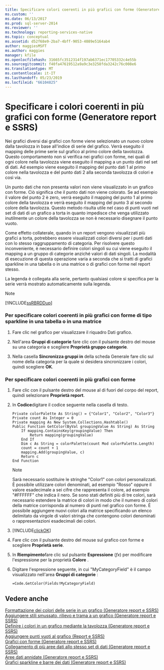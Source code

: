 ```yaml
---
title: Specificare colori coerenti in più grafici con forme (Generatore Report e SSRS) | Microsoft Docs
ms.custom: ''
ms.date: 06/13/2017
ms.prod: sql-server-2014
ms.reviewer: ''
ms.technology: reporting-services-native
ms.topic: conceptual
ms.assetid: d52f68e9-2ba7-4bff-9053-4089e5164ab4
author: maggiesMSFT
ms.author: maggies
manager: kfile
ms.openlocfilehash: 31665fc3512314f197ab6371ec17705332c4e55b
ms.sourcegitcommit: f40fa47619512a9a9c3e3258fda3242c76c008e6
ms.translationtype: MT
ms.contentlocale: it-IT
ms.lasthandoff: 05/23/2019
ms.locfileid: "66104825"
---
```

# <a name="specify-consistent-colors-across-multiple-shape-charts-report-builder-and-ssrs"></a>Specificare i colori coerenti in più grafici con forme (Generatore report e SSRS)
  Nei grafici diversi dai grafici con forme viene selezionato un nuovo colore dalla tavolozza in base all'indice di serie del grafico. Verrà eseguito il mapping delle prime serie sul grafico al primo colore della tavolozza. Questo comportamento non si verifica nei grafici con forme, nei quali di ogni colore nella tavolozza viene eseguito il mapping a un punto dati nel set di dati. Ad esempio viene eseguito il mapping del punto dati 1 al primo colore nella tavolozza e del punto dati 2 alla seconda tavolozza di colori e così via.  
  
 Un punto dati che non presenta valori non viene visualizzato in un grafico con forme. Ciò significa che il punto dati non viene colorato. Se ad esempio il valore del punto 2 è zero, verrà eseguito il mapping del punto 1 al primo colore della tavolozza e verrà eseguito il mapping del punto 3 al secondo colore della tavolozza. Questo metodo risulta utile nel caso di punti vuoti nel set di dati di un grafico a torta in quanto impedisce che venga utilizzato inutilmente un colore della tavolozza se non è necessario disegnare il punto vuoto.  
  
 Come effetto collaterale, quando in un report vengono visualizzati più grafici a torta, potrebbero essere visualizzati colori diversi per i punti dati con lo stesso raggruppamento di categoria. Per risolvere questo inconveniente, è necessario definire colori singoli su cui viene eseguito il mapping a un gruppo di categorie anziché valori di dati singoli. La modalità di esecuzione di questa operazione varia a seconda che si tratti di grafici sparkline in una tabella o in una matrice o di grafici con forme nel report stesso.  
  
 La legenda è collegata alla serie, pertanto qualsiasi colore si specifica per la serie verrà mostrato automaticamente sulla legenda.  
  
> [!NOTE]  
>  [!INCLUDE[ssRBRDDup](../../includes/ssrbrddup-md.md)]  
  
### <a name="to-specify-consistent-colors-across-multiple-sparkline-shape-charts-in-a-table-or-matrix"></a>Per specificare colori coerenti in più grafici con forme di tipo sparkline in una tabella o in una matrice  
  
1.  Fare clic nel grafico per visualizzare il riquadro Dati grafico.  
  
2.  Nell'area **Gruppi di categorie** fare clic con il pulsante destro del mouse su una categoria e scegliere **Proprietà gruppo categorie**.  
  
3.  Nella casella **Sincronizza gruppi in** della scheda Generale fare clic sul nome della categoria per la quale si desidera sincronizzare i colori, quindi scegliere **OK**.  
  
### <a name="to-specify-consistent-colors-across-multiple-shape-charts"></a>Per specificare colori coerenti in più grafici con forme  
  
1.  Fare clic con il pulsante destro del mouse al di fuori del corpo del report, quindi selezionare **Proprietà report**.  
  
2.  In **Codice**digitare il codice seguente nella casella di testo.  
  
    ```  
    Private colorPalette As String() = {"Color1", "Color2", "Color3"}  
    Private count As Integer = 0  
    Private mapping As New System.Collections.Hashtable()  
    Public Function GetColor(ByVal groupingValue As String) As String  
        If mapping.ContainsKey(groupingValue) Then  
            Return mapping(groupingValue)  
        End If  
        Dim c As String = colorPalette(count Mod colorPalette.Length)  
        count = count + 1  
        mapping.Add(groupingValue, c)  
        Return c  
    End Function  
    ```  
  
    > [!NOTE]  
    >  Sarà necessario sostituire le stringhe "Color1" con colori personalizzati. È possibile utilizzare colori denominati, ad esempio "Rosso" oppure il valore esadecimale a sei cifre che rappresenta il colore, ad esempio "#FFFFFF" che indica il nero. Se sono stati definiti più di tre colori, sarà necessario estendere la matrice di colori in modo che il numero di colori della matrice corrisponda al numero di punti nel grafico con forme. È possibile aggiungere nuovi colori alla matrice specificando un elenco delimitato da virgole di valori stringa che contengono colori denominati o rappresentazioni esadecimali dei colori.  
  
3.  [!INCLUDE[clickOK](../../includes/clickok-md.md)]  
  
4.  Fare clic con il pulsante destro del mouse sul grafico con forme e scegliere **Proprietà serie**.  
  
5.  In **Riempimento**fare clic sul pulsante **Espressione** (*fx*) per modificare l'espressione per la proprietà **Colore** .  
  
6.  Digitare l'espressione seguente, in cui "MyCategoryField" è il campo visualizzato nell'area **Gruppi di categorie** :  
  
    ```  
    =Code.GetColor(Fields!MyCategoryField)  
    ```  
  
## <a name="see-also"></a>Vedere anche  
 [Formattazione dei colori delle serie in un grafico &#40;Generatore report e SSRS&#41;](formatting-series-colors-on-a-chart-report-builder-and-ssrs.md)   
 [Aggiungere stili smussato, rilievo e trama a un grafico &#40;Generatore report e SSRS&#41;](chart-effects-add-bevel-emboss-or-texture-report-builder.md)   
 [Definire i colori in un grafico mediante la tavolozza &#40;Generatore report e SSRS&#41;](define-colors-on-a-chart-using-a-palette-report-builder-and-ssrs.md)   
 [Aggiungere punti vuoti al grafico &#40;Report e SSRS&#41;](add-empty-points-to-a-chart-report-builder-and-ssrs.md)   
 [Grafici con forme &#40;Generatore report e SSRS&#41;](charts-report-builder-and-ssrs.md)   
 [Collegamento di più aree dati allo stesso set di dati &#40;Generatore report e SSRS&#41;](linking-multiple-data-regions-to-the-same-dataset-report-builder-and-ssrs.md)   
 [Aree dati annidate &#40;Generatore report e SSRS&#41;](nested-data-regions-report-builder-and-ssrs.md)   
 [Grafici sparkline e barre dei dati &#40;Generatore report e SSRS&#41;](sparklines-and-data-bars-report-builder-and-ssrs.md)  
  
  
